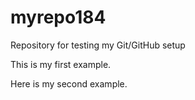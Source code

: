 # myrepo184
Repository for testing my Git/GitHub setup


This is my first example.

Here is my second example.